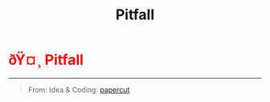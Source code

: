 ﻿---
lang: en-US
title: Pitfall
prev: Penguin
next: Stealth
---
# <font color=red>ðŸ¤¸ <b>Pitfall</b></font> <Badge text="Hindering" type="tip" vertical="middle"/>
---

> From: Idea & Coding: [papercut](https://github.com/lars-wu)


